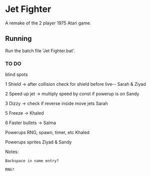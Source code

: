 # Jet Fighter

A remake of the 2 player 1975 Atari game.

## Running

Run the batch file 'Jet Fighter.bat'.

### TO DO
blind spots

1	Shield -> after collision check for shield before live--			Sarah & Ziyad

2	Speed up jet -> multiply speed by const if powerup is on			Sandy

3	Dizzy -> check if reverse inside move jets							Sarah

5	Freeze ->															Khaled

6	Faster bullets ->													Salma							
		
Powerups RNG, spawn, timer, etc											Khaled

Powerups sprites														Ziyad & Sandy

Notes:

    Backspace in name entry?

    RNG?